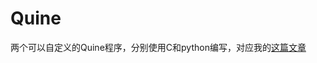 # Quine

两个可以自定义的Quine程序，分别使用C和python编写，对应我的[这篇文章](https://lllllv.github.io/2021/07/01/%E9%80%92%E5%BD%92%E5%AE%9A%E7%90%86%E4%B8%8E%E8%87%AA%E6%89%93%E5%8D%B0%E7%A8%8B%E5%BA%8F/)
